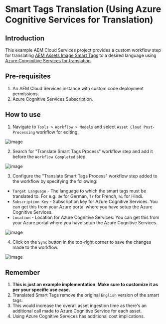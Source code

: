# Smart Tags Translation (Using Azure Cognitive Services for Translation)

## Introduction
This example AEM Cloud Services  project provides a custom workflow step for translating [AEM Assets Image Smart Tags](https://experienceleague.adobe.com/docs/experience-manager-learn/assets/metadata/image-smart-tags.html?lang=en) to a desired language using [Azure Conginitive Services for translation](https://azure.microsoft.com/en-us/products/cognitive-services/translator/#features).

## Pre-requisites
1. An AEM Cloud Services instance with custom code deployment permissions.
2. Azure Cognitive Services Subscription.

## How to use
1. Navigate to `Tools > Workflow > Models` and select `Asset Cloud Post-Processing` workflow for editing.

![image](https://user-images.githubusercontent.com/1191451/192443378-3c2a9761-ab9b-4b97-a6f4-d5f4032deb0d.png)

2. Search for "Translate Smart Tags Process" workflow step and add it before the `Workflow Completed` step.

![image](https://user-images.githubusercontent.com/1191451/192443771-60be69c0-4ad1-4daa-9c98-80b09e676c9f.png)

3. Configure the "Translate Smart Tags Process" workflow step added to the workflow by specifying the following:
  * `Target Language` - The language to which the smart tags must be translated to. For e.g. `de` for German, `fr` for French, `hi` for Hindi. 
  * `Subscription Key` - Subscription key for Azure Cognitive Services. You can get this from your Azure portal where you have setup the Azure Cognitive Services.
  * `Location` - Location for Azure Cognitive Services. You can get this from your Azure portal where you have setup the Azure Cognitive Services.

![image](https://user-images.githubusercontent.com/1191451/192443905-e2efd573-76da-44f9-ab4f-7381127be37f.png)

4. Click on the `Sync` button in the top-right corner to save the changes made to the workflow.

![image](https://user-images.githubusercontent.com/1191451/192444563-b1e1b75e-1e0e-480f-a5e0-02d1e8408191.png)

## Remember
1. **This is just an example implementation. Make sure to customize it as per your specific use case.** 
2. Translated Smart Tags remove the original `English` version of the smart tags.
3. This would increase the overall asset ingestion time as there's an additional call made to Azure Cognitive Service for each asset.
4. Using Azure Cognitive Services has additional cost implications.
